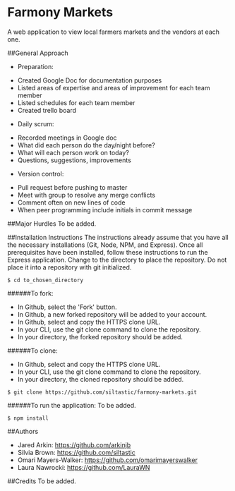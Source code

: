 # Farmony Markets
A web application to view local farmers markets and the vendors at each one.

##General Approach
* Preparation:
- Created Google Doc for documentation purposes
- Listed areas of expertise and areas of improvement for each team member
- Listed schedules for each team member
- Created trello board

* Daily scrum:
- Recorded meetings in Google doc
- What did each person do the day/night before?
- What will each person work on today?
- Questions, suggestions, improvements

* Version control:
- Pull request before pushing to master
- Meet with group to resolve any merge conflicts
- Comment often on new lines of code
- When peer programming include initials in commit message

##Major Hurdles
To be added.

##Installation Instructions
The instructions already assume that you have all the necessary installations (Git, Node, NPM, and Express). Once all prerequisites have been installed, follow these instructions to run the Express application. Change to the directory to place the repository. Do not place it into a repository with git initialized.

```console
$ cd to_chosen_directory
```

######To fork:
* In Github, select the 'Fork' button.
* In Github, a new forked repository will be added to your account.
* In Github, select and copy the HTTPS clone URL.
* In your CLI, use the git clone command to clone the repository.
* In your directory, the forked repository should be added.

######To clone:
* In Github, select and copy the HTTPS clone URL.
* In your CLI, use the git clone command to clone the repository.
* In your directory, the cloned repository should be added.

```console
$ git clone https://github.com/siltastic/farmony-markets.git
```
######To run the application:
To be added.

```console
$ npm install
```

##Authors
- Jared Arkin: https://github.com/arkinjb
- Silvia Brown: https://github.com/siltastic
- Omari Mayers-Walker: https://github.com/omarimayerswalker
- Laura Nawrocki: https://github.com/LauraWN

##Credits
To be added.
